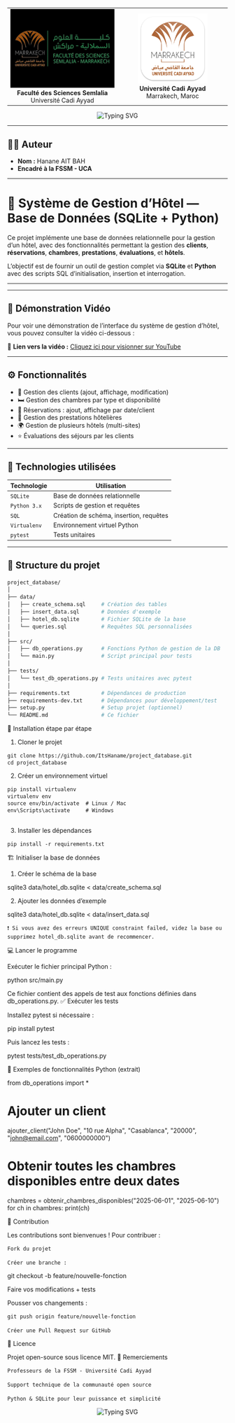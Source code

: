 <div align="center">

<table style="width: 100%; border: none;">
  <tr>
    <td align="center" width="50%">
      <img src="https://raw.githubusercontent.com/ItsHaname/Project_CPP_FSSM/main/assets/fssm.png" alt="Logo FSSM" height="180">
      <br/>
      <strong>Faculté des Sciences Semlalia</strong><br/>
      Université Cadi Ayyad
    </td>
    <td align="center" width="50%">
      <img src="https://raw.githubusercontent.com/ItsHaname/Project_CPP_FSSM/main/assets/uni.png" alt="Logo Université" height="160">
      <br/>
      <strong>Université Cadi Ayyad</strong><br/>
      Marrakech, Maroc
    </td>
  </tr>
</table>

<img src="https://readme-typing-svg.herokuapp.com?font=Fira+Code&size=28&pause=1000&color=2AF70C&center=true&vCenter=true&width=800&lines=%F0%9F%9A%80+Projet+de+Base+de+Donn%C3%A9es+:+Gestion+d%E2%80%99H%C3%B4tel" alt="Typing SVG" />
</div>

---

## 🧑‍🎓 Auteur

- **Nom :** Hanane AIT BAH  
- **Encadré à la FSSM - UCA**

---

# 🏨 Système de Gestion d’Hôtel — Base de Données (SQLite + Python)

Ce projet implémente une base de données relationnelle pour la gestion d’un hôtel, avec des fonctionnalités permettant la gestion des **clients**, **réservations**, **chambres**, **prestations**, **évaluations**, et **hôtels**.

L’objectif est de fournir un outil de gestion complet via **SQLite** et **Python** avec des scripts SQL d’initialisation, insertion et interrogation.

---
---

## 🎥 Démonstration Vidéo

Pour voir une démonstration de l’interface du système de gestion d’hôtel, vous pouvez consulter la vidéo ci-dessous :

🔗 **Lien vers la vidéo :** [Cliquez ici pour visionner sur YouTube](https://www.youtube.com/watch?v=TON_LIEN_ICI)  

----

## ⚙️ Fonctionnalités

- 👤 Gestion des clients (ajout, affichage, modification)
- 🛏️ Gestion des chambres par type et disponibilité
- 📝 Réservations : ajout, affichage par date/client
- 🧼 Gestion des prestations hôtelières
- 🌍 Gestion de plusieurs hôtels (multi-sites)
- ⭐ Évaluations des séjours par les clients

---

## 🧩 Technologies utilisées

| Technologie | Utilisation |
|------------|-------------|
| `SQLite`   | Base de données relationnelle |
| `Python 3.x` | Scripts de gestion et requêtes |
| `SQL` | Création de schéma, insertion, requêtes |
| `Virtualenv` | Environnement virtuel Python |
| `pytest` | Tests unitaires |

---

## 📁 Structure du projet

```bash
project_database/
│
├── data/
│   ├── create_schema.sql     # Création des tables
│   ├── insert_data.sql       # Données d'exemple
│   ├── hotel_db.sqlite       # Fichier SQLite de la base
│   └── queries.sql           # Requêtes SQL personnalisées
│
├── src/
│   ├── db_operations.py      # Fonctions Python de gestion de la DB
│   └── main.py               # Script principal pour tests
│
├── tests/
│   └── test_db_operations.py # Tests unitaires avec pytest
│
├── requirements.txt          # Dépendances de production
├── requirements-dev.txt      # Dépendances pour développement/test
├── setup.py                  # Setup projet (optionnel)
└── README.md                 # Ce fichier
```
 🚀 Installation étape par étape
   1. Cloner le projet     
   ```
git clone https://github.com/ItsHaname/project_database.git
cd project_database
```
  2. Créer un environnement virtuel
````
pip install virtualenv
virtualenv env
source env/bin/activate  # Linux / Mac
env\Scripts\activate     # Windows


````
 3. Installer les dépendances
```
pip install -r requirements.txt
```
🏗️ Initialiser la base de données


1. Créer le schéma de la base

sqlite3 data/hotel_db.sqlite < data/create_schema.sql

2. Ajouter les données d’exemple

sqlite3 data/hotel_db.sqlite < data/insert_data.sql

    ❗ Si vous avez des erreurs UNIQUE constraint failed, videz la base ou supprimez hotel_db.sqlite avant de recommencer.

💻 Lancer le programme

Exécuter le fichier principal Python :

python src/main.py

Ce fichier contient des appels de test aux fonctions définies dans db_operations.py.
✅ Exécuter les tests

Installez pytest si nécessaire :

pip install pytest

Puis lancez les tests :

pytest tests/test_db_operations.py

🧠 Exemples de fonctionnalités Python (extrait)

from db_operations import *

# Ajouter un client
ajouter_client("John Doe", "10 rue Alpha", "Casablanca", "20000", "john@email.com", "0600000000")

# Obtenir toutes les chambres disponibles entre deux dates
chambres = obtenir_chambres_disponibles("2025-06-01", "2025-06-10")
for ch in chambres:
    print(ch)

🤝 Contribution

Les contributions sont bienvenues !
Pour contribuer :

    Fork du projet

    Créer une branche :

git checkout -b feature/nouvelle-fonction

Faire vos modifications + tests

Pousser vos changements :

    git push origin feature/nouvelle-fonction

    Créer une Pull Request sur GitHub

📜 Licence

Projet open-source sous licence MIT.
🧾 Remerciements

    Professeurs de la FSSM - Université Cadi Ayyad

    Support technique de la communauté open source

    Python & SQLite pour leur puissance et simplicité


 <div align="center">
  <img src="https://readme-typing-svg.herokuapp.com?font=Fira+Code&size=22&pause=1000&color=F7C700&center=true&vCenter=true&width=800&lines=Merci+d%E2%80%99avoir+consult%C3%A9+ce+projet+%F0%9F%92%BC;N'oubliez+pas+de+laisser+une+%E2%AD%90+si+vous+l'avez+aim%C3%A9+!;Suivez-moi+pour+d'autres+projets+!+%F0%9F%91%BB" alt="Typing SVG" />
</div>
